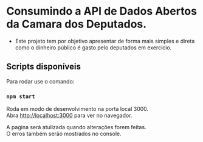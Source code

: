 # Consumindo a API de Dados Abertos da Camara dos Deputados.

- Este projeto tem por objetivo apresentar de forma mais simples e direta como o dinheiro público é gasto pelo deputados em exercício.

## Scripts disponíveis

Para rodar use o comando:

### `npm start`

Roda em modo de desenvolvimento na porta local 3000.\
Abra [http://localhost:3000](http://localhost:3000) para ver no navegador.

A pagina será atulizada quando alterações forem feitas.\
O erros também serão mostrados no console.
